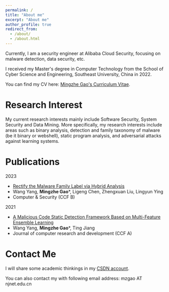 ```yaml
---
permalink: /
title: "About me"
excerpt: "About me"
author_profile: true
redirect_from: 
  - /about/
  - /about.html
---
```


Currently, I am a security engineer at Alibaba Cloud Security, focusing on malware detection, data security, etc.

I received my Master's degree in Computer Technology from the School of Cyber Science and Engineering, Southeast University, China in 2022.


You can find my CV here: [Mingzhe Gao's Curriculum Vitae](../assets/Mingzhe_Gao_Resume.pdf).


Research Interest
======
My current research interests mainly include Software Security, System Security and Data Mining. More specifically, my research interests include areas such as binary analysis, detection and family taxonomy of malware (be it binary or webshell),  static program analysis, and adversarial attacks against learning systems.



Publications
======

2023
  - [Rectify the Malware Family Label via Hybrid Analysis](https://www.sciencedirect.com/science/article/abs/pii/S0167404823000871)
  - Wang Yang, **Mingzhe Gao***, Ligeng Chen, Zhengxuan Liu, Lingyun Ying
  - Computer & Security (CCF B)

2021
  - [A Malicious Code Static Detection Framework Based on Multi-Feature Ensemble Learning](https://crad.ict.ac.cn/cn/article/doi/10.7544/issn1000-1239.2021.20200912)
  - Wang Yang, **Mingzhe Gao***, Ting Jiang
  - Journal of computer research and development (CCF A)


Contact Me
======

I will share some academic thinkings in my [CSDN account](https://mzgao.blog.csdn.net/).

You can also contact my with following email address: mzgao AT njnet.edu.cn
